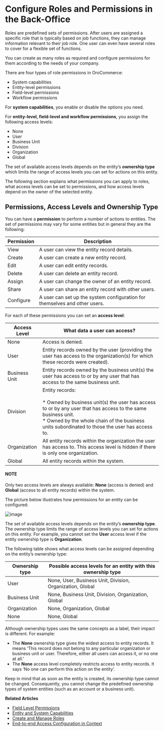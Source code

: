 <a id="user-guide-user-management-permissions-roles"></a>

<a id="user-guide-user-management-permissions-roles-actions-on-entity-permissions"></a>

<a id="user-guide-user-management-permissions"></a>

# Configure Roles and Permissions in the Back-Office

Roles are predefined sets of permissions. After users are assigned a specific role that is typically based on job functions, they can manage information relevant to their job role. One user can even have several roles to cover for a flexible set of functions.

You can create as many roles as required and configure permissions for them according to the needs of your company.

There are four types of role permissions in OroCommerce:

* System capabilities
* Entity-level permissions
* Field-level permissions
* Workflow permissions

For **system capabilities**, you enable or disable the options you need.

For **entity-level, field-level and workflow permissions**, you assign the following access levels:

* None
* User
* Business Unit
* Division
* Organization
* Global

The set of available access levels depends on the entity’s **ownership type** which limits the range of access levels you can set for actions on this entity.

The following section explains what permissions you can apply to roles, what access levels can be set to permissions, and how access levels depend on the owner of the selected entity.

<a id="user-guide-user-management-permissions-ownership-type"></a>

<a id="user-guide-user-management-permissions-ownership-type-access-levels"></a>

## Permissions, Access Levels and Ownership Type

You can have a **permission** to perform a number of actions to entities. The set of permissions may vary for some entities but in general they are the following:

| Permission   | Description                                                                |
|--------------|----------------------------------------------------------------------------|
| View         | A user can view the entity record details.                                 |
| Create       | A user can create a new entity record.                                     |
| Edit         | A user can edit entity records.                                            |
| Delete       | A user can delete an entity record.                                        |
| Assign       | A user can change the owner of an entity record.                           |
| Share        | A user can share an entity record with other users.                        |
| Configure    | A user can set up the system configuration for themselves and other users. |

For each of these permissions you can set an **access level**:

| Access Level   | What data a user can access?                                                                                                                                                                                                             |
|----------------|------------------------------------------------------------------------------------------------------------------------------------------------------------------------------------------------------------------------------------------|
| None           | Access is denied.                                                                                                                                                                                                                        |
| User           | Entity records owned by the user (providing the user has access to the organization(s) for which these records were created).                                                                                                            |
| Business Unit  | Entity records owned by the business unit(s) the user has access to or by any user that has access to the same business unit.                                                                                                            |
| Division       | Entity records:<br/><br/>* Owned by business unit(s) the user has access to or by any user that has access to the same business unit.<br/>* Owned by the whole chain of the business units subordinated to those the user has access to. |
| Organization   | All entity records within the organization the user has access to. This access level is hidden if there is only one organization.                                                                                                        |
| Global         | All entity records within the system.                                                                                                                                                                                                    |

#### NOTE
Only two access levels are always available: **None** (access is denied) and **Global** (access to all entity records) within the system.

The picture below illustrates how permissions for an entity can be configured:

![image](user/img/system/user_management/ex_permissions-on-entity.png)

The set of available access levels depends on the entity’s **ownership type**. The ownership type limits the range of access levels you can set for actions on this entity. For example, you cannot set the **User** access level if the entity ownership type is **Organization**.

The following table shows what access levels can be assigned depending on the entity’s ownership type:

| Ownership type   | Possible access levels for an entity with this ownership type   |
|------------------|-----------------------------------------------------------------|
| User             | None, User, Business Unit, Division, Organization, Global       |
| Business Unit    | None, Business Unit, Division, Organization, Global             |
| Organization     | None, Organization, Global                                      |
| None             | None, Global                                                    |

Although ownership types uses the same concepts as a label, their impact is different. For example:

* The **None** ownership type gives the widest access to entity records. It means ‘This record does not belong to any particular organization or business unit or user. Therefore, either all users can access it, or no one at all.’
* The **None** access level completely restricts access to entity records. It says ‘No one can perform this action on the entity’.

Keep in mind that as soon as the entity is created, its ownership type cannot be changed. Consequently, you cannot change the predefined ownership types of system entities (such as an account or a business unit).

**Related Articles**

* [Field Level Permissions](field-level-acl.md#user-guide-user-management-permissions-roles-field-level-acl)
* [Entity and System Capabilities](admin-capabilities.md#admin-capabilities)
* [Create and Manage Roles](create-manage-roles.md#user-guide-user-management-permissions-roles-actions)
* [End-to-end Access Configuration in Context](access-in-context.md#user-guide-user-management-permissions-roles-examples)

<!-- fa-bars = fa-navicon -->
<!-- Ic Tiles is used as Set As Default in saved views, and as tiles in display layout options -->
<!-- IcPencil refers to Rename in Commerce and Inline Editing in CRM -->
<!-- Check mark in the square. -->
<!-- SortDesc is also used as drop-down arrow -->
